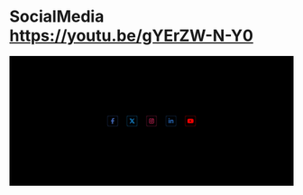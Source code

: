 # SocialMedia https://youtu.be/gYErZW-N-Y0
<p align="center">
  <img src="preview.png" alt="preview del proyecto"  width="1600">
</p>
